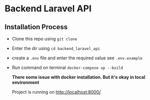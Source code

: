 # Backend Laravel API

## Installation Process

-   Clone this repo using `git clone`
-   Enter the dir using `cd backend_laravel_api`
-   create a `.env` file and enter the required value see `.env.example`
-   Run command on terminal `docker-compose up --build`

    **There some issue with docker installation. But it's okay in local environment**

    Project is running on <http://localhost:8000/>
